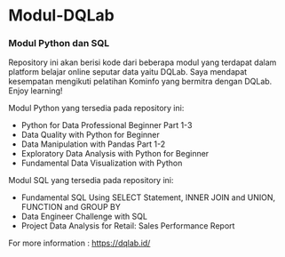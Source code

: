 # Modul-DQLab
### Modul Python dan SQL

Repository ini akan berisi kode dari beberapa modul yang terdapat dalam platform belajar online seputar data yaitu DQLab. Saya mendapat kesempatan mengikuti pelatihan Kominfo yang bermitra dengan DQLab. Enjoy learning!

Modul Python yang tersedia pada repository ini:
* Python for Data Professional Beginner Part 1-3
* Data Quality with Python for Beginner
* Data Manipulation with Pandas Part 1-2
* Exploratory Data Analysis with Python for Beginner
* Fundamental Data Visualization with Python

Modul SQL yang tersedia pada repository ini:
* Fundamental SQL Using SELECT Statement, INNER JOIN and UNION, FUNCTION and GROUP BY
* Data Engineer Challenge with SQL
* Project Data Analysis for Retail: Sales Performance Report

For more information : https://dqlab.id/
